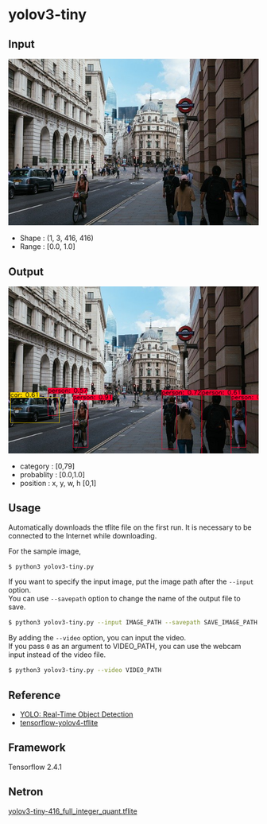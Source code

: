 # yolov3-tiny

## Input

![Input](input.jpg)

- Shape : (1, 3, 416, 416)  
- Range : [0.0, 1.0]

## Output

![Output](output.png)

- category : [0,79]
- probablity : [0.0,1.0]
- position : x, y, w, h [0,1]

## Usage
Automatically downloads the tflite file on the first run.
It is necessary to be connected to the Internet while downloading.

For the sample image,
``` bash
$ python3 yolov3-tiny.py
```

If you want to specify the input image, put the image path after the `--input` option.  
You can use `--savepath` option to change the name of the output file to save.
```bash
$ python3 yolov3-tiny.py --input IMAGE_PATH --savepath SAVE_IMAGE_PATH
```

By adding the `--video` option, you can input the video.   
If you pass `0` as an argument to VIDEO_PATH, you can use the webcam input instead of the video file.
```bash
$ python3 yolov3-tiny.py --video VIDEO_PATH
```


## Reference

- [YOLO: Real-Time Object Detection](https://pjreddie.com/darknet/yolo/)
- [tensorflow-yolov4-tflite](https://github.com/hunglc007/tensorflow-yolov4-tflite)

## Framework

Tensorflow 2.4.1

## Netron

[yolov3-tiny-416_full_integer_quant.tflite](https://netron.app/?url=https://storage.googleapis.com/ailia-models-tflite/yolov3-tiny/yolov3-tiny-416_full_integer_quant.tflite)

